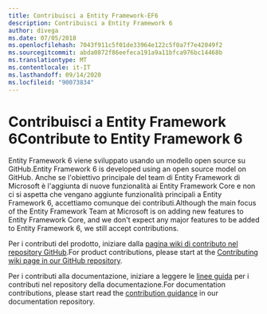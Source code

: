 ```yaml
---
title: Contribuisci a Entity Framework-EF6
description: Contribuisci a Entity Framework 6
author: divega
ms.date: 07/05/2018
ms.openlocfilehash: 7043f911c5f01de33964e122c5f0a7f7e42049f2
ms.sourcegitcommit: abda0872f86eefeca191a9a11bfca976bc14468b
ms.translationtype: MT
ms.contentlocale: it-IT
ms.lasthandoff: 09/14/2020
ms.locfileid: "90073834"
---
```

# <a name="contribute-to-entity-framework-6"></a><span data-ttu-id="df473-103">Contribuisci a Entity Framework 6</span><span class="sxs-lookup"><span data-stu-id="df473-103">Contribute to Entity Framework 6</span></span>
<span data-ttu-id="df473-104">Entity Framework 6 viene sviluppato usando un modello open source su GitHub.</span><span class="sxs-lookup"><span data-stu-id="df473-104">Entity Framework 6 is developed using an open source model on GitHub.</span></span> <span data-ttu-id="df473-105">Anche se l'obiettivo principale del team di Entity Framework di Microsoft è l'aggiunta di nuove funzionalità ai Entity Framework Core e non ci si aspetta che vengano aggiunte funzionalità principali a Entity Framework 6, accettiamo comunque dei contributi.</span><span class="sxs-lookup"><span data-stu-id="df473-105">Although the main focus of the Entity Framework Team at Microsoft is on adding new features to Entity Framework Core, and we don't expect any major features to be added to Entity Framework 6, we still accept contributions.</span></span>

<span data-ttu-id="df473-106">Per i contributi del prodotto, iniziare dalla [pagina wiki di contributo nel repository GitHub](https://github.com/aspnet/EntityFramework6/wiki/Contributing).</span><span class="sxs-lookup"><span data-stu-id="df473-106">For product contributions, please start at the [Contributing wiki page in our GitHub repository](https://github.com/aspnet/EntityFramework6/wiki/Contributing).</span></span>

<span data-ttu-id="df473-107">Per i contributi alla documentazione, iniziare a leggere le [linee guida](https://github.com/dotnet/EntityFramework.Docs/blob/master/CONTRIBUTING.md) per i contributi nel repository della documentazione.</span><span class="sxs-lookup"><span data-stu-id="df473-107">For documentation contributions, please start read the [contribution guidance](https://github.com/dotnet/EntityFramework.Docs/blob/master/CONTRIBUTING.md) in our documentation repository.</span></span>
